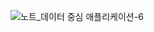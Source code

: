 ![노트_데이터 중심 애플리케이션-6](https://user-images.githubusercontent.com/19392136/214832273-4c4a5dc7-e7c8-4cd2-92b4-122160d4456f.jpeg)
